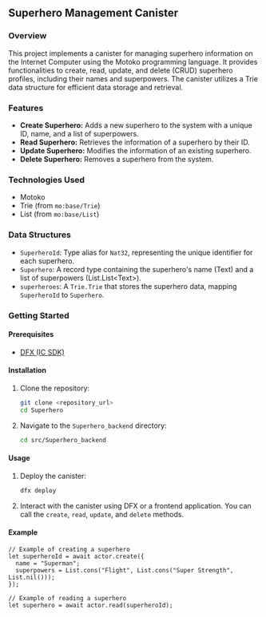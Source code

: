 ## Superhero Management Canister

### Overview

This project implements a canister for managing superhero information on the Internet Computer using the Motoko programming language. It provides functionalities to create, read, update, and delete (CRUD) superhero profiles, including their names and superpowers. The canister utilizes a Trie data structure for efficient data storage and retrieval.

### Features

*   **Create Superhero:** Adds a new superhero to the system with a unique ID, name, and a list of superpowers.
*   **Read Superhero:** Retrieves the information of a superhero by their ID.
*   **Update Superhero:** Modifies the information of an existing superhero.
*   **Delete Superhero:** Removes a superhero from the system.

### Technologies Used

*   Motoko
*   Trie (from `mo:base/Trie`)
*   List (from `mo:base/List`)

### Data Structures

*   `SuperheroId`: Type alias for `Nat32`, representing the unique identifier for each superhero.
*   `Superhero`: A record type containing the superhero's name (Text) and a list of superpowers (List.List\<Text>).
*   `superheroes`: A `Trie.Trie` that stores the superhero data, mapping `SuperheroId` to `Superhero`.

### Getting Started

#### Prerequisites

*   [DFX (IC SDK)](https://internetcomputer.org/docs/current/developer-docs/setup/install/index.mdx)

#### Installation

1.  Clone the repository:

    ```bash
    git clone <repository_url>
    cd Superhero
    ```

2.  Navigate to the `Superhero_backend` directory:

    ```bash
    cd src/Superhero_backend
    ```

#### Usage

1.  Deploy the canister:

    ```bash
    dfx deploy
    ```

2.  Interact with the canister using DFX or a frontend application. You can call the `create`, `read`, `update`, and `delete` methods.

#### Example

```motoko
// Example of creating a superhero
let superheroId = await actor.create({
  name = "Superman";
  superpowers = List.cons("Flight", List.cons("Super Strength", List.nil()));
});

// Example of reading a superhero
let superhero = await actor.read(superheroId);
